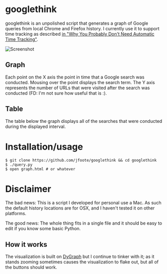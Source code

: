 # googlethink

googlethink is an unpolished script that generates a graph of Google queries from local Chrome and Firefox history. I currently use it to support time tracking as described [in "Why You Probably Don't Need Automatic Time Tracking"](http://foote.pub/2015/01/22/automatic-time-tracking.html).

![Screenshot](https://foote.pub/images/googlethink.png)

## Graph

Each point on the X axis the point in time that a Google search was conducted. Mousing over the point displays the search term. The Y axis represents the number of URLs that were visited after the search was conducted (FD: I'm not sure how useful that is :). 

## Table

The table below the graph displays all of the searches that were conducted during the displayed interval.

# Installation/usage

```
$ git clone https://github.com/jfoote/googlethink && cd googlethink
$ ./query.py
$ open graph.html # or whatever 
```

# Disclaimer

The bad news: This is a script I developed for personal use a Mac. As such the default history locations are for OSX, and I haven't tested it on other platforms.

The good news: The whole thing fits in a single file and it should be easy to edit if you know some basic Python.

## How it works

The visualization is built on [DyGraph](https://dygraph.com) but I continue to tinker with it; as it stands zooming sometimes causes the visualization to flake out, but all of the buttons should work.
